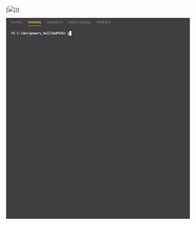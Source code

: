 [![](https://visitor-badge.glitch.me/badge?page_id=tabs-not-spaces.visitor-badge")]()

[![](https://raw.githubusercontent.com/tabs-not-spaces/tabs-not-spaces/master/pwshell.gif)]()
